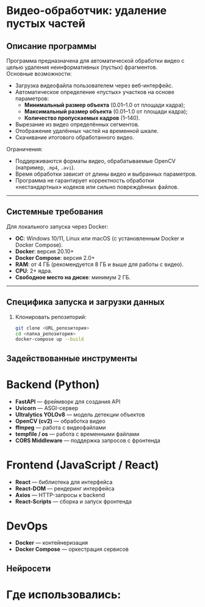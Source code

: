 # Видео-обработчик: удаление пустых частей

## Описание программы
Программа предназначена для автоматической обработки видео с целью удаления неинформативных (пустых) фрагментов.  
Основные возможности:
- Загрузка видеофайла пользователем через веб-интерфейс.
- Автоматическое определение «пустых» участков на основе параметров:
    - **Минимальный размер объекта** (0.01–1.0 от площади кадра);
    - **Максимальный размер объекта** (0.01–1.0 от площади кадра);
    - **Количество пропускаемых кадров** (1–140).
- Вырезание из видео определённых сегментов.
- Отображение удалённых частей на временной шкале.
- Скачивание итогового обработанного видео.

Ограничения:
- Поддерживаются форматы видео, обрабатываемые OpenCV (например, `.mp4`, `.avi`).
- Время обработки зависит от длины видео и выбранных параметров.
- Программа не гарантирует корректность обработки «нестандартных» кодеков или сильно повреждённых файлов.

---

## Системные требования

Для локального запуска через Docker:
- **ОС**: Windows 10/11, Linux или macOS (с установленным Docker и Docker Compose).
- **Docker**: версия 20.10+
- **Docker Compose**: версия 2.0+
- **RAM**: от 4 ГБ (рекомендуется 8 ГБ и выше для работы с видео).
- **CPU**: 2+ ядра.
- **Свободное место на диске**: минимум 2 ГБ.

---

##  Специфика запуска и загрузки данных

1. Клонировать репозиторий:
   ```bash
   git clone <URL_репозитория>
   cd <папка_репозитория>
   docker-compose up --build

## Задействованные инструменты
# Backend (Python)


* **FastAPI** — фреймворк для создания API
* **Uvicorn** — ASGI-сервер
* **Ultralytics YOLOv8** — модель детекции объектов
* **OpenCV (cv2)** — обработка видео
* **ffmpeg** — работа с видеофайлами
* **tempfile / os** — работа с временными файлами
* **CORS Middleware** — поддержка запросов с фронтенда

# Frontend (JavaScript / React)

* **React** — библиотека для интерфейса
* **React-DOM** — рендеринг интерфейса
* **Axios** — HTTP-запросы к backend
* **React-Scripts** — сборка и запуск фронтенда

# DevOps

* **Docker** — контейнеризация
* **Docker Compose** — оркестрация сервисов

## Нейросети

# Где использовались: 


